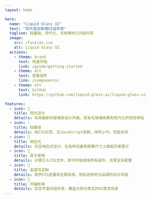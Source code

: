 ```yaml
---
layout: home

hero:
  name: "Liquid Glass UI"
  text: "现代液态玻璃UI组件库"
  tagline: 轻量级、现代化、无依赖的CSS组件库
  image:
    src: /favicon.ico
    alt: Liquid Glass UI
  actions:
    - theme: brand
      text: 快速开始
      link: /guide/getting-started
    - theme: alt
      text: 查看组件
      link: /components/
    - theme: alt
      text: GitHub
      link: https://github.com/liquid-glass-ui/liquid-glass-ui

features:
  - icon: 🎨
    title: 现代设计
    details: 采用最新的玻璃态设计风格，具有毛玻璃效果和现代化的视觉体验
  - icon: ⚡
    title: 轻量级
    details: 纯CSS实现，无JavaScript依赖，体积小巧，性能优异
  - icon: 📱
    title: 响应式
    details: 完全响应式设计，在各种设备和屏幕尺寸上都能完美展示
  - icon: 🔧
    title: 易于使用
    details: 只需引入CSS文件，即可开始使用所有组件，无需复杂配置
  - icon: 🎯
    title: 高度可定制
    details: 提供CSS变量和主题系统，轻松定制符合品牌的设计风格
  - icon: 🚀
    title: 开箱即用
    details: 包含丰富的组件库，覆盖大部分常见的UI需求场景
---
```


<style>
:root {
  --vp-home-hero-name-color: transparent;
  --vp-home-hero-name-background: linear-gradient(135deg, #667eea 0%, #764ba2 100%);
  --vp-home-hero-image-background-image: linear-gradient(135deg, #667eea 0%, #764ba2 100%);
  --vp-home-hero-image-filter: blur(44px);
}

@media (min-width: 640px) {
  :root {
    --vp-home-hero-image-filter: blur(56px);
  }
}

@media (min-width: 960px) {
  :root {
    --vp-home-hero-image-filter: blur(68px);
  }
}
</style> 